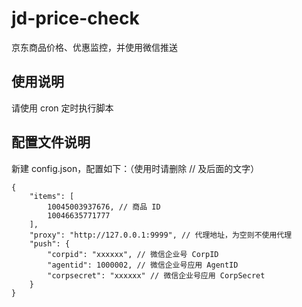 # jd-price-check

京东商品价格、优惠监控，并使用微信推送

## 使用说明

请使用 cron 定时执行脚本

## 配置文件说明

新建 config.json，配置如下：（使用时请删除 // 及后面的文字）

````
{
    "items": [
        10045003937676, // 商品 ID
        10046635771777
    ],
    "proxy": "http://127.0.0.1:9999", // 代理地址，为空则不使用代理
    "push": {
        "corpid": "xxxxxx", // 微信企业号 CorpID
        "agentid": 1000002, // 微信企业号应用 AgentID
        "corpsecret": "xxxxxx" // 微信企业号应用 CorpSecret
    }
}
````
